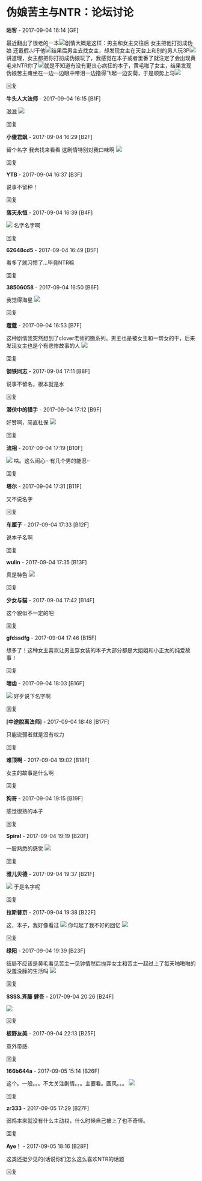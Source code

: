 # 伪娘苦主与NTR：论坛讨论

**陌客** - 2017-09-04 16:14 \[GF]

最近翻出了很老的一本![](images/post/smile/smallface/face020.jpg)剧情大概是这样：男主和女主交往后 女主把他打扮成伪娘 还戴假JJ干他![](images/post/smile/smallface/face027.jpg)结果后男主去找女主，却发现女主在天台上和别的男人玩3P![](images/post/smile/smallface/face040.jpg)讲道理，女主都把你打扮成伪娘玩了，我感觉在本子或者里番了就注定了会出现黄毛来NTR你了![](images/post/smile/smallface/face020.jpg)就是不知道有没有更丧心病狂的本子，黄毛啪了女主，结果发现伪娘苦主瘫坐在一边一边眼中带泪一边撸得飞起一边安菊，于是顺势上马![](images/post/smile/smallface/face108.jpg)

回复

**牛头人大法师** - 2017-09-04 16:15 \[B1F]

滋滋 ![](images/post/smile/smallface/face075.jpg)

回复

**小傻君飒** - 2017-09-04 16:29 \[B2F]

留个名字 我去找来看看 这剧情特别对我口味啊 ![](images/post/smile/smallface/face111.jpg)

回复

**YTB** - 2017-09-04 16:37 \[B3F]

说事不留种！

回复

**落天永恒** - 2017-09-04 16:39 \[B4F]

![](images/post/smile/smallface/face077.gif) 名字名字啊

回复

**62648cd5** - 2017-09-04 16:49 \[B5F]

看多了就习惯了...毕竟NTR嘛

回复

**38506058** - 2017-09-04 16:50 \[B6F]

我觉得海星 ![](images/post/smile/smallface/face059.jpg)

回复

**蔻蔻** - 2017-09-04 16:53 \[B7F]

这种剧情我突然想到了clover老师的嫐系列。男主也是被女主和一帮女的干，后来发现女主也是个有悲惨故事的人 ![](images/post/smile/smallface/face002.jpg)

回复

**钢铁同志** - 2017-09-04 17:11 \[B8F]

说事不留名，根本就是水

回复

**潜伏中的猎手** - 2017-09-04 17:12 \[B9F]

好赞啊，简直社保 ![](images/post/smile/smallface/face111.jpg)

回复

**流相** - 2017-09-04 17:19 \[B10F]

![](images/post/smile/smallface/face032.jpg) 啥。这么闹心···有几个男的能忍··

回复

**塔尔** - 2017-09-04 17:31 \[B11F]

又不说名字

回复

**车厘子** - 2017-09-04 17:33 \[B12F]

说本子名啊

回复

**wulin** - 2017-09-04 17:35 \[B13F]

真是特色 ![](images/post/smile/smallface/face077.gif)

回复

**少女与猫** - 2017-09-04 17:42 \[B14F]

这个貌似不一定的吧

回复

**gfdssdfg** - 2017-09-04 17:46 \[B15F]

想多了！这种女主喜欢让男主穿女装的本子大部分都是大姐姐和小正太的纯爱故事！

回复

**暗齿** - 2017-09-04 18:03 \[B16F]

![](images/post/smile/smallface/face040.jpg) 好歹说下名字啊

回复

**\[中途脫离法师]** - 2017-09-04 18:48 \[B17F]

只能说弱者就是沒有权力

回复

**难顶啊** - 2017-09-04 19:02 \[B18F]

女主的故事是什么啊

回复

**狗哥** - 2017-09-04 19:15 \[B19F]

感觉很熟的本子

回复

**Spiral** - 2017-09-04 19:19 \[B20F]

一股熟悉的感觉 ![](images/post/smile/smallface/face034.jpg)

回复

**雅儿贝德** - 2017-09-04 19:37 \[B21F]

![](images/post/smile/smallface/face040.jpg) 于是名字呢

回复

**拉斯普京** - 2017-09-04 19:38 \[B22F]

这，本子，我好像看过 ![](images/post/smile/smallface/face029.jpg) 你勾起了我不好的回忆 ![](images/post/smile/smallface/face040.jpg)

回复

**绿阳** - 2017-09-04 19:39 \[B23F]

结局不应该是黄毛看见苦主一见钟情然后抛弃女主和苦主一起过上了每天啪啪啪的没羞没臊的生活吗 ![](images/post/smile/smallface/face020.jpg)

回复

**SSSS.斉藤 健吾** - 2017-09-04 20:26 \[B24F]

![](images/post/smile/smallface/face111.jpg)

回复

**板野友美** - 2017-09-04 22:13 \[B25F]

意外带感.

回复

**166b644a** - 2017-09-05 15:14 \[B26F]

这个。一般。。。不太关注剧情。。。主要看。画风。。。 ![](images/post/smile/smallface/face047.jpg)

回复

**zr333** - 2017-09-05 17:29 \[B27F]

弱鸡本来就没有什么主动权，什么时候自己被上了也不奇怪。

回复

**Aye！** - 2017-09-05 18:16 \[B28F]

这类还挺少见的(话说你们怎么这么喜欢NTR的话题

回复
